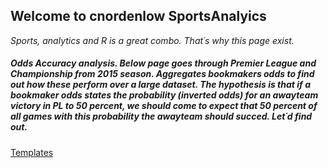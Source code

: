 ## Welcome to cnordenlow SportsAnalyics

*Sports, analytics and R is a great combo. That´s why this page exist.* 

##### Odds Accuracy analysis. Below page goes through Premier League and Championship from 2015 season. Aggregates bookmakers odds to find out how these perform over a large dataset. The hypothesis is that if a bookmaker odds states the probability (inverted odds) for an awayteam victory in PL to 50 percent, we should come to expect that 50 percent of all games with this probability the awayteam should succed. Let´d find out.

[Templates](https://cnordenlow.github.io/main/Templates)
